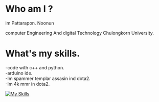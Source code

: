 # Who am I ?
im  Pattarapon. Noonun

computer Engineering And digital Technology Chulongkorn University.

# What's my skills.
-code with c++ and python.  
-arduino ide.  
-Im spammer templar assasin ind dota2.  
-Im 4k mmr in dota2.  

[![My Skills](https://skillicons.dev/icons?i=py,c,cpp,arduino,vscode)](https://skillicons.dev)
